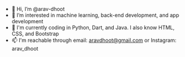 - 👋 Hi, I’m @arav-dhoot
- 👀 I’m interested in machine learning, back-end development, and app development
- 🌱 I'm currently coding in Python, Dart, and Java. I also know HTML, CSS, and Bootstrap
- 📫 I'm reachable through email: aravdhoot@gmail.com or Instagram: arav_dhoot

<!---
arav-dhoot/arav-dhoot is a ✨ special ✨ repository because its `README.md` (this file) appears on your GitHub profile.
You can click the Preview link to take a look at your changes.
--->
